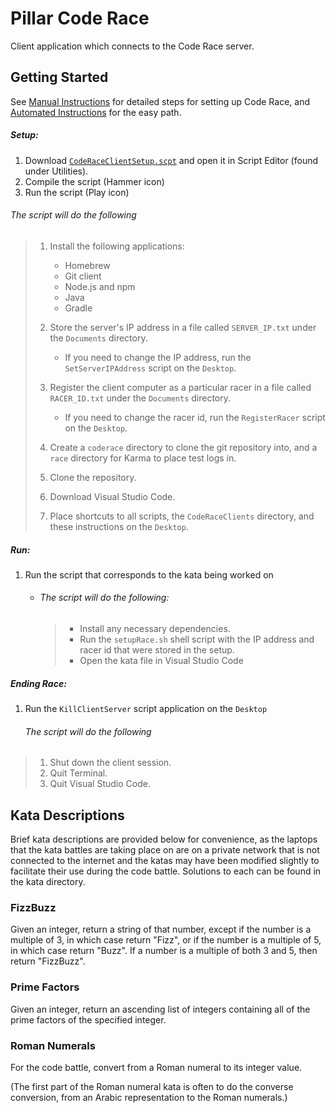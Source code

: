 # Pillar Code Race

Client application which connects to the Code Race server.

## Getting Started

See [Manual Instructions](https://github.com/PillarTechnology/CodeRaceClients/blob/master/ManualInstructions.md "Manual Instructions") for detailed steps for setting up Code Race, and [Automated Instructions](https://github.com/PillarTechnology/CodeRaceClients/blob/master/AutomatedInstructions.md "Automated Instructions") for the easy path.

##### Setup:
1. Download [`CodeRaceClientSetup.scpt`](https://github.com/PillarTechnology/CodeRaceClients/blob/master/Scripts/CodeRaceClientSetup.scpt "Code Race Client Setup") and open it in Script Editor (found under Utilities).
2. Compile the script (Hammer icon)
3. Run the script (Play icon)

###### The script will do the following
> 1. Install the following applications:
>    * Homebrew
>    * Git client
>    * Node.js and npm
>    * Java
>    * Gradle
> 
> 2. Store the server's IP address in a file called `SERVER_IP.txt` under the `Documents` directory.
>    * If you need to change the IP address, run the `SetServerIPAddress` script on the `Desktop`.
> 3. Register the client computer as a particular racer in a file called `RACER_ID.txt` under the `Documents` directory.
>    * If you need to change the racer id, run the `RegisterRacer` script on the `Desktop`.
> 2. Create a `coderace` directory to clone the git repository into, and a `race` directory for Karma to place test logs in.
> 3. Clone the repository.
> 4. Download Visual Studio Code.
> 5. Place shortcuts to all scripts, the `CodeRaceClients` directory, and these instructions on the `Desktop`.

##### Run:
1. Run the script that corresponds to the kata being worked on
   * ###### The script will do the following:
     > - Install any necessary dependencies.
     > - Run the `setupRace.sh` shell script with the IP address and racer id that were stored in the setup.
     > - Open the kata file in Visual Studio Code

##### Ending Race:
1. Run the `KillClientServer` script application on the `Desktop`
   ###### The script will do the following
> 1. Shut down the client session.
> 2. Quit Terminal.
> 2. Quit Visual Studio Code.

## Kata Descriptions
Brief kata descriptions are provided below for convenience, as the laptops that the kata battles are taking place on are on a private network that is not connected to the internet and the katas may have been modified slightly to facilitate their use during the code battle.  Solutions to each can be found in the kata directory.

### FizzBuzz
Given an integer, return a string of that number, except if the number is a multiple of 3, in which case return "Fizz", or if the number is a multiple of 5, in which case return "Buzz".  If a number is a multiple of both 3 and 5, then return "FizzBuzz".

### Prime Factors
Given an integer, return an ascending list of integers containing all of the prime factors of the specified integer.

### Roman Numerals
For the code battle, convert from a Roman numeral to its integer value.

(The first part of the Roman numeral kata is often to do the converse conversion, from an Arabic representation to the Roman numerals.)


